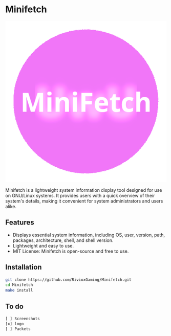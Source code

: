 # Minifetch

![Minifetch Logo](img/minifetch.png)

Minifetch is a lightweight system information display tool designed for use on GNU/Linux systems. It provides users with a quick overview of their system's details, making it convenient for system administrators and users alike.

## Features

- Displays essential system information, including OS, user, version, path, packages, architecture, shell, and shell version.
- Lightweight and easy to use.
- MIT License: Minifetch is open-source and free to use.

## Installation

   ```bash
   git clone https://github.com/RivioxGaming/Minifetch.git
   cd Minifetch
   make install
   ```

## To do
```
[ ] Screenshots
[x] logo
[ ] Packets